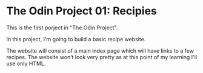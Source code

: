 # The Odin Project 01: Recipies

This is the first porject in "The Odin Project".

In this project, I'm going to build a basic recipe website.

The website will consist of a main index page which will have links to a few recipes. The website won’t look very pretty as at this point of my learning I'll use only HTML.